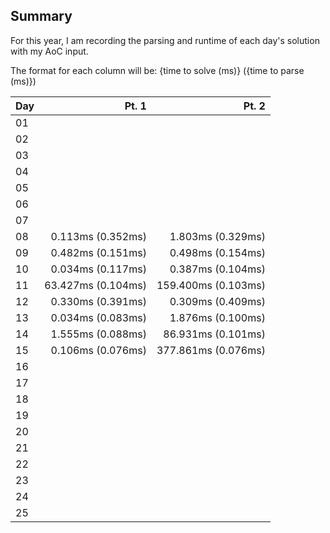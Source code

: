 ## Summary

For this year, I am recording the parsing and runtime of each day's solution with my AoC input.

The format for each column will be:
{time to solve (ms)} ({time to parse (ms)})

| Day |              Pt. 1 |               Pt. 2 |
| --- | -----------------: | ------------------: |
| 01  |                    |                     |
| 02  |                    |                     |
| 03  |                    |                     |
| 04  |                    |                     |
| 05  |                    |                     |
| 06  |                    |                     |
| 07  |                    |                     |
| 08  |  0.113ms (0.352ms) |   1.803ms (0.329ms) |
| 09  |  0.482ms (0.151ms) |   0.498ms (0.154ms) |
| 10  |  0.034ms (0.117ms) |   0.387ms (0.104ms) |
| 11  | 63.427ms (0.104ms) | 159.400ms (0.103ms) |
| 12  |  0.330ms (0.391ms) |   0.309ms (0.409ms) |
| 13  |  0.034ms (0.083ms) |   1.876ms (0.100ms) |
| 14  |  1.555ms (0.088ms) |  86.931ms (0.101ms) |
| 15  |  0.106ms (0.076ms) | 377.861ms (0.076ms) |
| 16  |                    |                     |
| 17  |                    |                     |
| 18  |                    |                     |
| 19  |                    |                     |
| 20  |                    |                     |
| 21  |                    |                     |
| 22  |                    |                     |
| 23  |                    |                     |
| 24  |                    |                     |
| 25  |                    |                     |

